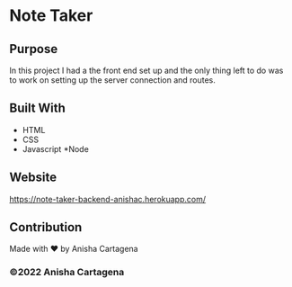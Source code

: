 # Note Taker 

## Purpose
In this project I had a the front end set up and the only thing left to do was to work on setting up the server connection and routes.

## Built With
* HTML
* CSS
* Javascript
*Node

## Website
https://note-taker-backend-anishac.herokuapp.com/

## Contribution
Made with ❤️ by Anisha Cartagena

### ©️2022 Anisha Cartagena
